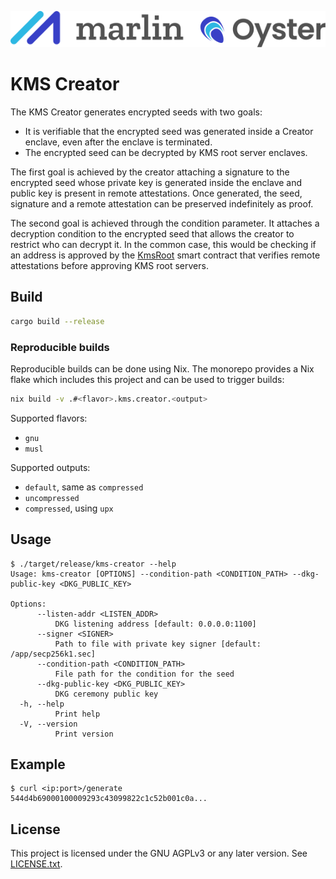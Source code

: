 ![Marlin Oyster Logo](./logo.svg)

# KMS Creator

The KMS Creator generates encrypted seeds with two goals:
- It is verifiable that the encrypted seed was generated inside a Creator enclave, even after the enclave is terminated.
- The encrypted seed can be decrypted by KMS root server enclaves.

The first goal is achieved by the creator attaching a signature to the encrypted seed whose private key is generated inside the enclave and public key is present in remote attestations. Once generated, the seed, signature and a remote attestation can be preserved indefinitely as proof.

The second goal is achieved through the condition parameter. It attaches a decryption condition to the encrypted seed that allows the creator to restrict who can decrypt it. In the common case, this would be checking if an address is approved by the [KmsRoot](../../contracts/contracts-foundry/src/kms/KmsRoot.sol) smart contract that verifies remote attestations before approving KMS root servers.

## Build

```bash
cargo build --release
```

### Reproducible builds

Reproducible builds can be done using Nix. The monorepo provides a Nix flake which includes this project and can be used to trigger builds:

```bash
nix build -v .#<flavor>.kms.creator.<output>
```

Supported flavors:
- `gnu`
- `musl`

Supported outputs:
- `default`, same as `compressed`
- `uncompressed`
- `compressed`, using `upx`

## Usage

```
$ ./target/release/kms-creator --help
Usage: kms-creator [OPTIONS] --condition-path <CONDITION_PATH> --dkg-public-key <DKG_PUBLIC_KEY>

Options:
      --listen-addr <LISTEN_ADDR>
          DKG listening address [default: 0.0.0.0:1100]
      --signer <SIGNER>
          Path to file with private key signer [default: /app/secp256k1.sec]
      --condition-path <CONDITION_PATH>
          File path for the condition for the seed
      --dkg-public-key <DKG_PUBLIC_KEY>
          DKG ceremony public key
  -h, --help
          Print help
  -V, --version
          Print version
```

## Example

```
$ curl <ip:port>/generate
544d4b69000100009293c43099822c1c52b001c0a...
```

## License

This project is licensed under the GNU AGPLv3 or any later version. See [LICENSE.txt](./LICENSE.txt).
